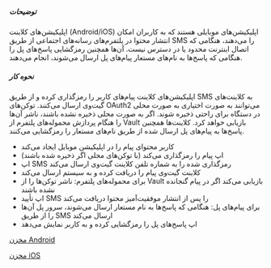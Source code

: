 ##### توضیحات

اپلیکیشن‌های کلاینت (Android/iOS) اپلیکیشن‌های موبایلی هستند که به کاربران امکان انتشار محتوا در پلتفرم‌های رسانه‌های اجتماعی از طریق SMS را می‌دهند، هنگامی که اتصال اینترنت محدود یا در دسترس نیست. آن‌ها همچنین رمزگشایی پاسخ‌های پل را هنگامی که پاسخ‌ها به نام‌های مستعار پیام‌های پل ارسال می‌شوند، انجام می‌دهند.

##### نحوه کار

اپلیکیشن‌های کلاینت پیام‌های کاربر را رمزگذاری کرده و از طریق SMS به کلاینت‌های گیت‌وی ارسال می‌کنند. توکن‌های OAuth2 می‌توانند به صورت اختیاری به صورت محلی در دستگاه برای راحتی ذخیره شوند. اگر به صورت محلی ذخیره نشده باشند، ناشر آن‌ها را هنگام پردازش محموله‌های پلتفرم از Vault بازیابی خواهد کرد. کلاینت‌ها همچنین پاسخ‌ها به پیام‌های پل ارسال شده از طریق نام‌های مستعار را رمزگشایی می‌کنند.

- کاربر محتوای پیام را در اپلیکیشن موبایل ایجاد می‌کند
- اپ پیام را رمزگذاری می‌کند (با توکن‌های محلی اگر ذخیره شده باشند)
- اپ SMS رمزگذاری شده را به شماره تلفن کلاینت گیت‌وی ارسال می‌کند
- کلاینت گیت‌وی پیام را دریافت کرده و به سیستم ارسال می‌کند
- برای محموله‌های پلتفرم: ناشر توکن‌ها را از Vault بازیابی می‌کند اگر در پیام گنجانده نشده باشند
- اپ تأیید SMS را پس از انتشار موفقیت‌آمیز محتوا دریافت می‌کند
- برای پیام‌های پل: هنگامی که پاسخ‌ها به نام مستعار ارسال می‌شوند، سرور پل آن‌ها را از طریق SMS ارسال می‌کند
- اپ پاسخ‌های پل را رمزگشایی کرده و به کاربر نمایش می‌دهد

[مخزن Android](https://github.com/smswithoutborders/RelaySMS-Android)

[مخزن iOS](https://github.com/smswithoutborders/RelaySMS-iOS)
